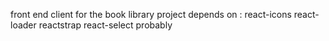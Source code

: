 front end client for the book library project
depends on :
react-icons
react-loader
reactstrap
react-select probably